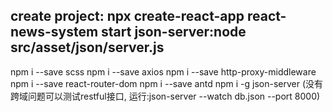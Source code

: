 create project: npx create-react-app react-news-system
start json-server:node src/asset/json/server.js
-------------------
npm i --save scss
npm i --save axios
npm i --save http-proxy-middleware
npm i --save react-router-dom
npm i --save antd
npm i -g json-server (没有跨域问题可以测试restful接口, 运行:json-server --watch db.json --port 8000)




